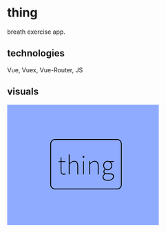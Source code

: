 # thing

breath exercise app.

## technologies

Vue, Vuex, Vue-Router, JS

## visuals

![Screenshot](visuals/screenshot1.png)


